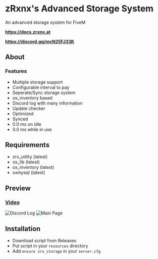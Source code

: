# zRxnx's Advanced Storage System

An advanced storage system for FiveM

**https://docs.zrxnx.at**

**https://discord.gg/mcN25FJ33K**

## About

### Features

- Multiple storage support
- Configurable interval to pay
- Seperate/Sync storage system
- ox_inventory based
- Discord log with many information
- Update checker
- Optimized
- Synced
- 0.0 ms on idle
- 0.0 ms while in use

## Requirements

- zrx_utility (latest)
- ox_lib (latest)
- ox_inventory (latest)
- oxmysql (latest)

## Preview

### [Video](https://youtu.be/9XMW34E0tlA)

![Discord Log](https://i.imgur.com/TDfftS2.png)
![Main Page](https://i.imgur.com/31JRECV.png)

## Installation

- Download script from Releases
- Put script in your `resources` directory
- Add `ensure zrx_storage` in your `server.cfg`
